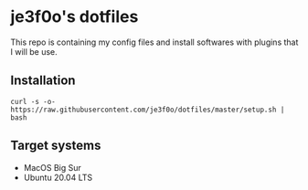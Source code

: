 
# je3f0o's dotfiles
This repo is containing my config files and install softwares with plugins that 
I will be use.

## Installation
```
curl -s -o- https://raw.githubusercontent.com/je3f0o/dotfiles/master/setup.sh | bash
```

## Target systems
- MacOS Big Sur
- Ubuntu 20.04 LTS